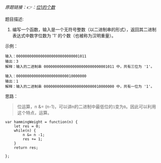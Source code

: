 *原题链接：👉：[位1的个数](https://leetcode-cn.com/problems/number-of-1-bits/description/)*

题目描述:

1. 编写一个函数，输入是一个无符号整数（以二进制串的形式），返回其二进制表达式中数字位数为 '1' 的个数（也被称为汉明重量）。

示例：
```
输入：00000000000000000000000000001011
输出：3
解释：输入的二进制串 00000000000000000000000000001011 中，共有三位为 '1'。
```

```
输入：00000000000000000000000010000000
输出：1
解释：输入的二进制串 00000000000000000000000010000000 中，共有一位为 '1'。
```

思路：

> 位运算，n &= (n-1)，可以讲n的二进制中最低位的`1`变为`0`。因此可以利用这个特点，运算。

```
var hammingWeight = function(n) {
    let res = 0;
    while(n) {
        n &= n -1;
        res += 1;
    }
    return res; 
    
};
```